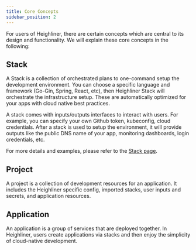 ```yaml
---
title: Core Concepts
sidebar_position: 2
---
```


For users of Heighliner, there are certain concepts which are central to its design and functionality.
We will explain these core concepts in the following:

## Stack

A Stack is a collection of orchestrated plans to one-command setup the development environment.
You can choose a specific language and framework (Go-Gin, Spring, React, etc), then Heighliner Stack will orchestrate the infrastructure setup.
These are automatically optimized for your apps with cloud native best practices.

A stack comes with inputs/outputs interfaces to interact with users.
For example, you can specify your own Github token, kubeconfig, cloud credentials.
After a stack is used to setup the environment, it will provide outputs like the public DNS name of your app, monitoring dashboards, login credentials, etc.

For more details and examples, please refer to the [Stack page](/docs/core_features/stack/).

## Project

A project is a collection of development resources for an application.
It includes the Heighliner specific config, imported stacks, user inputs and secrets, and application resources.

## Application

An application is a group of services that are deployed together.
In Heighliner, users create applications via stacks and then enjoy the simplicity of cloud-native development.
